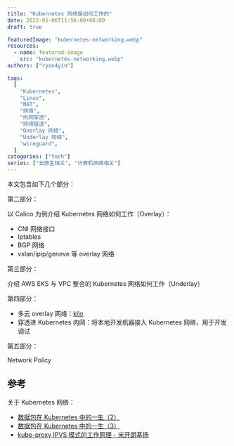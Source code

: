 ```yaml
---
title: "Kubernetes 网络是如何工作的"
date: 2022-05-06T11:56:00+08:00
draft: true

featuredImage: "kubernetes-networking.webp"
resources:
  - name: featured-image
    src: "kubernetes-networking.webp"
authors: ["ryan4yin"]

tags:
  [
    "Kubernetes",
    "Linux",
    "NAT",
    "网络",
    "内网穿透",
    "网络隧道",
    "Overlay 网络",
    "Underlay 网络",
    "wireguard",
  ]
categories: ["tech"]
series: ["云原生相关", "计算机网络相关"]
---
```


本文包含如下几个部分：

第二部分：

以 Calico 为例介绍 Kubernetes 网络如何工作（Overlay）：

- CNI 网络接口
- Iptables
- BGP 网络
- vxlan/ipip/geneve 等 overlay 网络

第三部分：

介绍 AWS EKS 与 VPC 整合的 Kubernetes 网络如何工作（Underlay）

第四部分：

- 多云 overlay 网络：[kilo](https://github.com/squat/kilo)
- 穿透进 Kubernetes 内网：将本地开发机器接入 Kubernetes 网络，用于开发调试

第五部分：

Network Policy

## 参考

关于 Kubernetes 网络：

- [数据包在 Kubernetes 中的一生（2）](https://blog.fleeto.us/post/life-of-a-packet-in-k8s-2/)
- [数据包在 Kubernetes 中的一生（3）](https://blog.fleeto.us/post/life-of-a-packet-in-k8s-3/)
- [kube-proxy IPVS 模式的工作原理 - 米开朗基扬](https://www.cnblogs.com/ryanyangcs/p/14888443.html)
